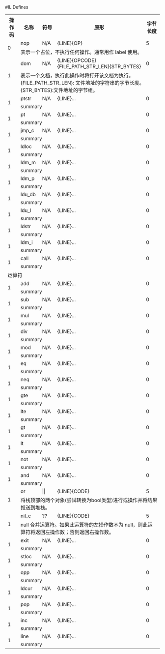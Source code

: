 #IL Defines

<table>
<tr>
<th>操作码</th>
<th>名称</th>
<th>符号</th>
<th>原形</th>
<th>字节长度</th>
</tr>

<tr>
<td rowspan=2>0</td>
<td>nop</td>
<td>N/A</td>
<td>{LINE}{OP}</td>
<td>5</td>
</tr><tr><td colspan=4>
表示一个占位，不执行任何操作。通常用作 label 使用。
</td></tr>

<tr>
<td rowspan=2>1</td>
<td>dom</td>
<td>N/A</td>
<td>{LINE}{OPCODE}{FILE_PATH_STR_LEN}{STR_BYTES}</td>
<td>0</td>
</tr><tr><td colspan=4>
表示一个文档，执行此操作时将打开该文档为执行。<br>
{FILE_PATH_STR_LEN}: 文件地址的字符串的字节长度。<br>
{STR_BYTES}:文件地址的字节组。
</td></tr>

<tr>
<td rowspan=2>1</td>
<td>ptstr</td>
<td>N/A</td>
<td>{LINE}...</td>
<td>0</td>
</tr><tr><td colspan=4>
summary
</td></tr>

<tr>
<td rowspan=2>1</td>
<td>pt</td>
<td>N/A</td>
<td>{LINE}...</td>
<td>0</td>
</tr><tr><td colspan=4>
summary
</td></tr>

<tr>
<td rowspan=2>1</td>
<td>jmp_c</td>
<td>N/A</td>
<td>{LINE}...</td>
<td>0</td>
</tr><tr><td colspan=4>
summary
</td></tr>

<tr>
<td rowspan=2>1</td>
<td>ldloc</td>
<td>N/A</td>
<td>{LINE}...</td>
<td>0</td>
</tr><tr><td colspan=4>
summary
</td></tr>

<tr>
<td rowspan=2>1</td>
<td>ldm_m</td>
<td>N/A</td>
<td>{LINE}...</td>
<td>0</td>
</tr><tr><td colspan=4>
summary
</td></tr>

<tr>
<td rowspan=2>1</td>
<td>ldm_p</td>
<td>N/A</td>
<td>{LINE}...</td>
<td>0</td>
</tr><tr><td colspan=4>
summary
</td></tr>

<tr>
<td rowspan=2>1</td>
<td>ldu_db</td>
<td>N/A</td>
<td>{LINE}...</td>
<td>0</td>
</tr><tr><td colspan=4>
summary
</td></tr>

<tr>
<td rowspan=2>1</td>
<td>ldu_l</td>
<td>N/A</td>
<td>{LINE}...</td>
<td>0</td>
</tr><tr><td colspan=4>
summary
</td></tr>

<tr>
<td rowspan=2>1</td>
<td>ldstr</td>
<td>N/A</td>
<td>{LINE}...</td>
<td>0</td>
</tr><tr><td colspan=4>
summary
</td></tr>

<tr>
<td rowspan=2>1</td>
<td>ldm_i</td>
<td>N/A</td>
<td>{LINE}...</td>
<td>0</td>
</tr><tr><td colspan=4>
summary
</td></tr>

<tr>
<td rowspan=2>1</td>
<td>call</td>
<td>N/A</td>
<td>{LINE}...</td>
<td>0</td>
</tr><tr><td colspan=4>
summary
</td></tr>

<tr><td colspan=5>运算符</td></tr>

<tr>
<td rowspan=2>1</td>
<td>add</td>
<td>N/A</td>
<td>{LINE}...</td>
<td>0</td>
</tr><tr><td colspan=4>
summary
</td></tr>

<tr>
<td rowspan=2>1</td>
<td>sub</td>
<td>N/A</td>
<td>{LINE}...</td>
<td>0</td>
</tr><tr><td colspan=4>
summary
</td></tr>

<tr>
<td rowspan=2>1</td>
<td>mul</td>
<td>N/A</td>
<td>{LINE}...</td>
<td>0</td>
</tr><tr><td colspan=4>
summary
</td></tr>

<tr>
<td rowspan=2>1</td>
<td>div</td>
<td>N/A</td>
<td>{LINE}...</td>
<td>0</td>
</tr><tr><td colspan=4>
summary
</td></tr>

<tr>
<td rowspan=2>1</td>
<td>mod</td>
<td>N/A</td>
<td>{LINE}...</td>
<td>0</td>
</tr><tr><td colspan=4>
summary
</td></tr>

<tr>
<td rowspan=2>1</td>
<td>eq</td>
<td>N/A</td>
<td>{LINE}...</td>
<td>0</td>
</tr><tr><td colspan=4>
summary
</td></tr>

<tr>
<td rowspan=2>1</td>
<td>neq</td>
<td>N/A</td>
<td>{LINE}...</td>
<td>0</td>
</tr><tr><td colspan=4>
summary
</td></tr>

<tr>
<td rowspan=2>1</td>
<td>gte</td>
<td>N/A</td>
<td>{LINE}...</td>
<td>0</td>
</tr><tr><td colspan=4>
summary
</td></tr>

<tr>
<td rowspan=2>1</td>
<td>lte</td>
<td>N/A</td>
<td>{LINE}...</td>
<td>0</td>
</tr><tr><td colspan=4>
summary
</td></tr>

<tr>
<td rowspan=2>1</td>
<td>gt</td>
<td>N/A</td>
<td>{LINE}...</td>
<td>0</td>
</tr><tr><td colspan=4>
summary
</td></tr>

<tr>
<td rowspan=2>1</td>
<td>lt</td>
<td>N/A</td>
<td>{LINE}...</td>
<td>0</td>
</tr><tr><td colspan=4>
summary
</td></tr>

<tr>
<td rowspan=2>1</td>
<td>not</td>
<td>N/A</td>
<td>{LINE}...</td>
<td>0</td>
</tr><tr><td colspan=4>
summary
</td></tr>

<tr>
<td rowspan=2>1</td>
<td>and</td>
<td>N/A</td>
<td>{LINE}...</td>
<td>0</td>
</tr><tr><td colspan=4>
summary
</td></tr>

<tr>
<td rowspan=2>1</td>
<td>or</td>
<td>||</td>
<td>{LINE}{CODE}</td>
<td>5</td>
</tr><tr><td colspan=4>
将栈顶部的两个对象(尝试转换为bool类型)进行或操作并将结果推送到堆栈。
</td></tr>

<tr>
<td rowspan=2>1</td>
<td>nil_c</td>
<td>??</td>
<td>{LINE}{CODE}</td>
<td>5</td>
</tr><tr><td colspan=4>
null 合并运算符。如果此运算符的左操作数不为 null，则此运算符将返回左操作数；否则返回右操作数。
</td></tr>

<tr>
<td rowspan=2>1</td>
<td>exit</td>
<td>N/A</td>
<td>{LINE}...</td>
<td>0</td>
</tr><tr><td colspan=4>
summary
</td></tr>

<tr>
<td rowspan=2>1</td>
<td>stloc</td>
<td>N/A</td>
<td>{LINE}...</td>
<td>0</td>
</tr><tr><td colspan=4>
summary
</td></tr>

<tr>
<td rowspan=2>1</td>
<td>opp</td>
<td>N/A</td>
<td>{LINE}...</td>
<td>0</td>
</tr><tr><td colspan=4>
summary
</td></tr>

<tr>
<td rowspan=2>1</td>
<td>ldcur</td>
<td>N/A</td>
<td>{LINE}...</td>
<td>0</td>
</tr><tr><td colspan=4>
summary
</td></tr>

<tr>
<td rowspan=2>1</td>
<td>pop</td>
<td>N/A</td>
<td>{LINE}...</td>
<td>0</td>
</tr><tr><td colspan=4>
summary
</td></tr>

<tr>
<td rowspan=2>1</td>
<td>inc</td>
<td>N/A</td>
<td>{LINE}...</td>
<td>0</td>
</tr><tr><td colspan=4>
summary
</td></tr>

<tr>
<td rowspan=2>1</td>
<td>line</td>
<td>N/A</td>
<td>{LINE}...</td>
<td>0</td>
</tr><tr><td colspan=4>
summary
</td></tr>


</table>
